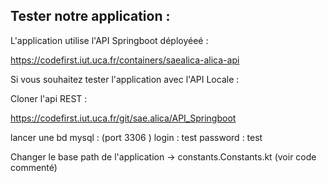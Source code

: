 ## Tester notre application : 

L'application utilise l'API Springboot déployéeé : 

https://codefirst.iut.uca.fr/containers/saealica-alica-api

Si vous souhaitez tester l'application avec l'API Locale : 

Cloner l'api REST : 

https://codefirst.iut.uca.fr/git/sae.alica/API_Springboot

lancer une bd mysql : 
(port 3306 )
login : test
password : test

Changer le base path de l'application 
-> constants.Constants.kt (voir code commenté)
